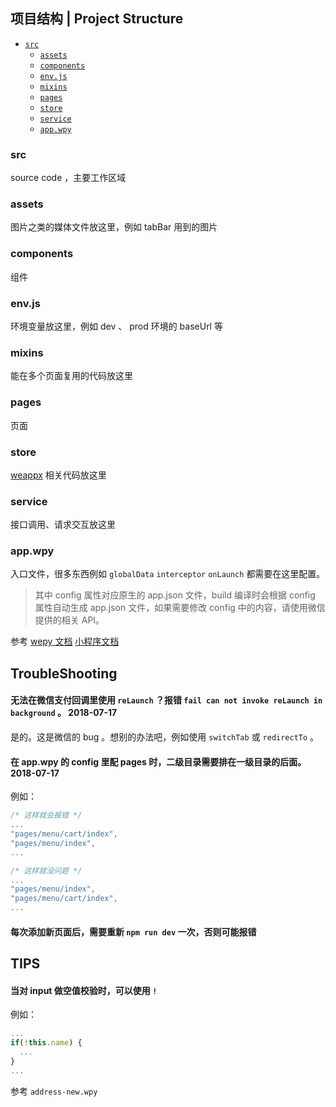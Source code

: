 ## 项目结构 | Project Structure

- [`src`](#src)
  - [`assets`](#assets)
  - [`components`](#components)
  - [`env.js`](#envjs)
  - [`mixins`](#mixins)
  - [`pages`](#pages)
  - [`store`](#store)
  - [`service`](#service)
  - [`app.wpy`](#appwpy)

### src

source code ，主要工作区域

### assets

图片之类的媒体文件放这里，例如 tabBar 用到的图片

### components

组件

### env.js

环境变量放这里，例如 dev 、 prod 环境的 baseUrl 等

### mixins

能在多个页面复用的代码放这里

### pages

页面

### store

[weappx](https://github.com/tolerance-go/weappx) 相关代码放这里

### service

接口调用、请求交互放这里

### app.wpy

入口文件，很多东西例如 `globalData` `interceptor` `onLaunch` 都需要在这里配置。

> 其中 config 属性对应原生的 app.json 文件，build 编译时会根据 config 属性自动生成 app.json 文件，如果需要修改 config 中的内容，请使用微信提供的相关 API。

参考 [wepy 文档](https://tencent.github.io/wepy/document.html#/?id=%E5%B0%8F%E7%A8%8B%E5%BA%8F%E5%85%A5%E5%8F%A3appwpy) [小程序文档](https://developers.weixin.qq.com/miniprogram/dev/framework/config.html)

## TroubleShooting

#### 无法在微信支付回调里使用 `reLaunch` ？报错 `fail can not invoke reLaunch in background` 。 2018-07-17

是的。这是微信的 bug 。想别的办法吧，例如使用 `switchTab` 或 `redirectTo` 。

#### 在 app.wpy 的 config 里配 pages 时，二级目录需要排在一级目录的后面。 2018-07-17

例如：

```js
/* 这样就会报错 */
...
"pages/menu/cart/index",
"pages/menu/index",
...

/* 这样就没问题 */
...
"pages/menu/index",
"pages/menu/cart/index",
...
```

#### 每次添加新页面后，需要重新 `npm run dev` 一次，否则可能报错

## TIPS

#### 当对 input 做空值校验时，可以使用 `!`

例如：

```js
...
if(!this.name) {
  ...
}
...
```

参考 `address-new.wpy`
